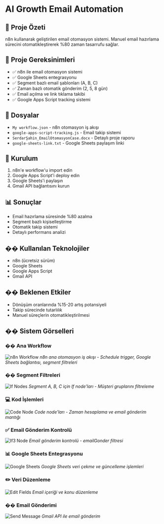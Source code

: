 # AI Growth Email Automation 

## 📧 Proje Özeti
 n8n kullanarak geliştirilen email otomasyon sistemi. Manuel email hazırlama sürecini otomatikleştirerek %80 zaman tasarrufu sağlar.

## 🎯 Proje Gereksinimleri
- ✅ n8n ile email otomasyon sistemi
- ✅ Google Sheets entegrasyonu
- ✅ Segment bazlı email şablonları (A, B, C)
- ✅ Zaman bazlı otomatik gönderim (2, 5, 8 gün)
- ✅ Email açılma ve link tıklama takibi
- ✅ Google Apps Script tracking sistemi

## 📁 Dosyalar
- `My workflow.json` - n8n otomasyon iş akışı
- `google-apps-script-tracking.js` - Email takip sistemi
- `SerdarŞahin_EmailOtomasyonCase.docx` - Detaylı proje raporu
- `google-sheets-link.txt` - Google Sheets paylaşım linki

## 🚀 Kurulum
1. n8n'e workflow'u import edin
2. Google Apps Script'i deploy edin
3. Google Sheets'i paylaşın
4. Gmail API bağlantısını kurun

## 📊 Sonuçlar
- Email hazırlama süresinde %80 azalma
- Segment bazlı kişiselleştirme
- Otomatik takip sistemi
- Detaylı performans analizi

## ��️ Kullanılan Teknolojiler
- n8n (ücretsiz sürüm)
- Google Sheets
- Google Apps Script
- Gmail API

## �� Beklenen Etkiler
- Dönüşüm oranlarında %15-20 artış potansiyeli
- Takip sürecinde tutarlılık
- Manuel süreçlerin otomatikleştirilmesi

## �� Sistem Görselleri
### �� Ana Workflow
![n8n Workflow](ScreenShots/workflow.jpg)
*n8n ana otomasyon iş akışı - Schedule trigger, Google Sheets bağlantısı, segment filtreleri*

### �� Segment Filtreleri
![If Nodes](ScreenShots/if.jpg)
*Segment A, B, C için If node'ları - Müşteri gruplarını filtreleme*

### 💻 Kod İşlemleri
![Code Node](ScreenShots/code.jpg)
*Code node'ları - Zaman hesaplama ve email gönderim mantığı*

### ✅ Email Gönderim Kontrolü
![If3 Node](ScreenShots/if3.jpg)
*Email gönderim kontrolü - emailGonder filtresi*

### 📊 Google Sheets Entegrasyonu
![Google Sheets](ScreenShots/rowinsheet.jpg)
*Google Sheets veri çekme ve güncelleme işlemleri*

### ✏️ Veri Düzenleme
![Edit Fields](ScreenShots/editfields.jpg)
*Email içeriği ve konu düzenleme*

### �� Email Gönderimi
![Send Message](ScreenShots/sendmessage.jpg)
*Gmail API ile email gönderim*
